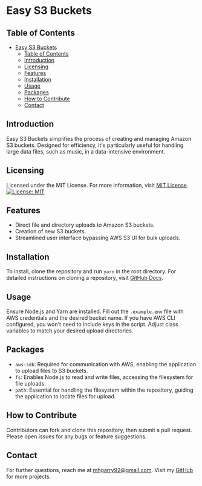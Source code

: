 # Easy S3 Buckets

## Table of Contents

- [Easy S3 Buckets](#easy-s3-buckets)
  - [Table of Contents](#table-of-contents)
  - [Introduction](#introduction)
  - [Licensing](#licensing)
  - [Features](#features)
  - [Installation](#installation)
  - [Usage](#usage)
  - [Packages](#packages)
  - [How to Contribute](#how-to-contribute)
  - [Contact](#contact)

## Introduction

Easy S3 Buckets simplifies the process of creating and managing Amazon S3 buckets. Designed for efficiency, it's particularly useful for handling large data files, such as music, in a data-intensive environment.

## Licensing

Licensed under the MIT License. For more information, visit [MIT License](https://opensource.org/licenses/MIT).
[![License: MIT](https://img.shields.io/badge/License-MIT-yellow.svg)](https://opensource.org/licenses/MIT)

## Features

- Direct file and directory uploads to Amazon S3 buckets.
- Creation of new S3 buckets.
- Streamlined user interface bypassing AWS S3 UI for bulk uploads.

## Installation

To install, clone the repository and run `yarn` in the root directory. For detailed instructions on cloning a repository, visit [GitHub Docs](https://docs.github.com/en/repositories/creating-and-managing-repositories/cloning-a-repository).

## Usage

Ensure Node.js and Yarn are installed. Fill out the `.example.env` file with AWS credentials and the desired bucket name. If you have AWS CLI configured, you won't need to include keys in the script. Adjust class variables to match your desired upload directories.

## Packages

- `aws-sdk`: Required for communication with AWS, enabling the application to upload files to S3 buckets.
- `fs`: Enables Node.js to read and write files, accessing the filesystem for file uploads.
- `path`: Essential for handling the filesystem within the repository, guiding the application to locate files for upload.

## How to Contribute

Contributors can fork and clone this repository, then submit a pull request. Please open issues for any bugs or feature suggestions.

## Contact

For further questions, reach me at mhgarry92@gmail.com. Visit my [GitHub](https://github.com/mhgarry92) for more projects.

